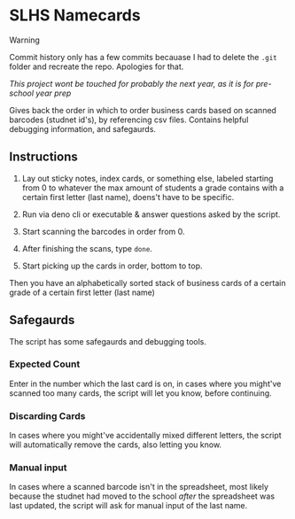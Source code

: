 # SLHS Namecards

> [!WARNING]  
> Commit history only has a few commits becauase I had to delete the `.git` folder and recreate the repo. Apologies for that.

*This project wont be touched for probably the next year, as it is for pre-school year prep*

Gives back the order in which to order business cards based on scanned barcodes (studnet id's), by referencing csv files.
Contains helpful debugging information, and safegaurds.

## Instructions

1. Lay out sticky notes, index cards, or something else, labeled starting from 0 to whatever the max amount of students a grade 
contains with a certain first letter (last name), doens't have to be specific.

2. Run via deno cli or executable & answer questions asked by the script.

3. Start scanning the barcodes in order from 0.

4. After finishing the scans, type `done`.

5. Start picking up the cards in order, bottom to top. 

Then you have an alphabetically sorted stack of business cards of a certain grade of a certain first letter (last name)

## Safegaurds

The script has some safegaurds and debugging tools.

### Expected Count

Enter in the number which the last card is on, in cases where you might've scanned too many cards, the script will
let you know, before continuing.

### Discarding Cards

In cases where you might've accidentally mixed different letters, the script will automatically remove the cards, also letting
you know.

### Manual input

In cases where a scanned barcode isn't in the spreadsheet, most likely because the studnet had moved to the school
*after* the spreadsheet was last updated, the script will ask for manual input of the last name.

